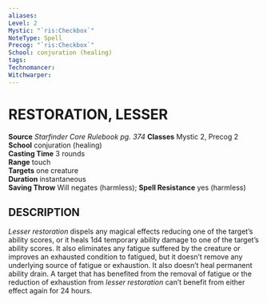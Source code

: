 ```yaml
---
aliases: 
Level: 2
Mystic: "`ris:Checkbox`"
NoteType: Spell
Precog: "`ris:Checkbox`"
School: conjuration (healing) 
tags: 
Technomancer: 
Witchwarper: 
---
```

# RESTORATION, LESSER
**Source** _Starfinder Core Rulebook pg. 374_
**Classes** Mystic 2, Precog 2  
**School** conjuration (healing)  
**Casting Time** 3 rounds  
**Range** touch  
**Targets** one creature  
**Duration** instantaneous  
**Saving Throw** Will negates (harmless); **Spell Resistance** yes (harmless)

## DESCRIPTION

_Lesser restoration_ dispels any magical effects reducing one of the target’s ability scores, or it heals 1d4 temporary ability damage to one of the target’s ability scores. It also eliminates any fatigue suffered by the creature or improves an exhausted condition to fatigued, but it doesn’t remove any underlying source of fatigue or exhaustion. It also doesn’t heal permanent ability drain. A target that has benefited from the removal of fatigue or the reduction of exhaustion from _lesser restoration_ can’t benefit from either effect again for 24 hours.